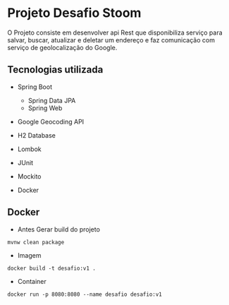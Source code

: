 # Projeto Desafio Stoom

O Projeto consiste em desenvolver api Rest que disponibiliza serviço para salvar, buscar, atualizar e deletar um endereço e faz comunicação com serviço de geolocalização do Google.

## Tecnologias utilizada

* Spring Boot
  * Spring Data JPA
  * Spring Web

* Google Geocoding API

* H2 Database
* Lombok
* JUnit
* Mockito
* Docker

## Docker

* Antes Gerar build do projeto 
```
mvnw clean package
```

* Imagem
```
docker build -t desafio:v1 .
```

* Container
```
docker run -p 8080:8080 --name desafio desafio:v1
```

